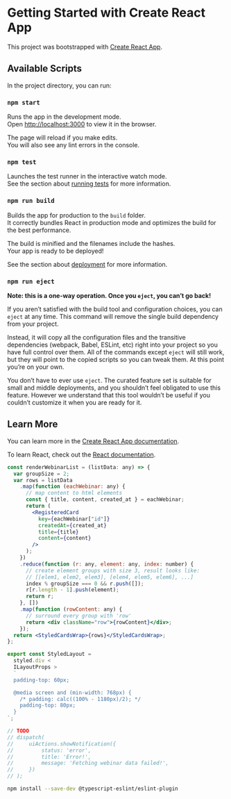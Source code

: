# Getting Started with Create React App

This project was bootstrapped with [Create React App](https://github.com/facebook/create-react-app).

## Available Scripts

In the project directory, you can run:

### `npm start`

Runs the app in the development mode.\
Open [http://localhost:3000](http://localhost:3000) to view it in the browser.

The page will reload if you make edits.\
You will also see any lint errors in the console.

### `npm test`

Launches the test runner in the interactive watch mode.\
See the section about [running tests](https://facebook.github.io/create-react-app/docs/running-tests) for more information.

### `npm run build`

Builds the app for production to the `build` folder.\
It correctly bundles React in production mode and optimizes the build for the best performance.

The build is minified and the filenames include the hashes.\
Your app is ready to be deployed!

See the section about [deployment](https://facebook.github.io/create-react-app/docs/deployment) for more information.

### `npm run eject`

**Note: this is a one-way operation. Once you `eject`, you can’t go back!**

If you aren’t satisfied with the build tool and configuration choices, you can `eject` at any time. This command will remove the single build dependency from your project.

Instead, it will copy all the configuration files and the transitive dependencies (webpack, Babel, ESLint, etc) right into your project so you have full control over them. All of the commands except `eject` will still work, but they will point to the copied scripts so you can tweak them. At this point you’re on your own.

You don’t have to ever use `eject`. The curated feature set is suitable for small and middle deployments, and you shouldn’t feel obligated to use this feature. However we understand that this tool wouldn’t be useful if you couldn’t customize it when you are ready for it.

## Learn More

You can learn more in the [Create React App documentation](https://facebook.github.io/create-react-app/docs/getting-started).

To learn React, check out the [React documentation](https://reactjs.org/).

```jsx
const renderWebinarList = (listData: any) => {
  var groupSize = 2;
  var rows = listData
    .map(function (eachWebinar: any) {
      // map content to html elements
      const { title, content, created_at } = eachWebinar;
      return (
        <RegisteredCard
          key={eachWebinar["id"]}
          createdAt={created_at}
          title={title}
          content={content}
        />
      );
    })
    .reduce(function (r: any, element: any, index: number) {
      // create element groups with size 3, result looks like:
      // [[elem1, elem2, elem3], [elem4, elem5, elem6], ...]
      index % groupSize === 0 && r.push([]);
      r[r.length - 1].push(element);
      return r;
    }, [])
    .map(function (rowContent: any) {
      // surround every group with 'row'
      return <div className="row">{rowContent}</div>;
    });
  return <StyledCardsWrap>{rows}</StyledCardsWrap>;
};

export const StyledLayout =
  styled.div <
  ILayoutProps >
  `
  padding-top: 60px;

  @media screen and (min-width: 768px) {
    /* padding: calc((100% - 1180px)/2); */
    padding-top: 80px;
  }
`;

// TODO
// dispatch(
//     uiActions.showNotification({
//         status: 'error',
//         title: 'Error!',
//         message: 'Fetching webinar data failed!',
//     })
// );
```

```sh
npm install --save-dev @typescript-eslint/eslint-plugin
```
